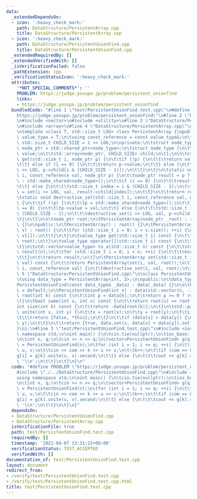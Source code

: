 ```yaml
---
data:
  _extendedDependsOn:
  - icon: ':heavy_check_mark:'
    path: DataStructure/PersistentArray.cpp
    title: DataStructure/PersistentArray.cpp
  - icon: ':heavy_check_mark:'
    path: DataStructure/PersistentUnionFind.cpp
    title: DataStructure/PersistentUnionFind.cpp
  _extendedRequiredBy: []
  _extendedVerifiedWith: []
  _isVerificationFailed: false
  _pathExtension: cpp
  _verificationStatusIcon: ':heavy_check_mark:'
  attributes:
    '*NOT_SPECIAL_COMMENTS*': ''
    PROBLEM: https://judge.yosupo.jp/problem/persistent_unionfind
    links:
    - https://judge.yosupo.jp/problem/persistent_unionfind
  bundledCode: "#line 1 \"test/PersistentUnionFind.test.cpp\"\n#define PROBLEM \"\
    https://judge.yosupo.jp/problem/persistent_unionfind\"\n#line 2 \"DataStructure/PersistentUnionFind.cpp\"\
    \n#include <vector>\n#include <utility>\n#line 2 \"DataStructure/PersistentArray.cpp\"\
    \n#include <array>\n#line 4 \"DataStructure/PersistentArray.cpp\"\n#include <memory>\n\
    \ntemplate <class T, std::size_t LOG> class PersistentArray {\npublic:\n\tusing\
    \ value_type = T;\n\tusing const_reference = const value_type&;\n\tstatic constexpr\
    \ std::size_t CHILD_SIZE = 1 << LOG;\n\nprivate:\n\tstruct node_type;\n\tusing\
    \ node_ptr = std::shared_ptr<node_type>;\n\tstruct node_type {\n\t\tvalue_type\
    \ value;\n\t\tstd::array<node_ptr, CHILD_SIZE> child;\n\t};\n\n\tstatic value_type\
    \ get(std::size_t i, node_ptr p) {\n\t\tif (!p) {\n\t\t\treturn value_type();\n\
    \t\t} else if (i == 0) {\n\t\t\treturn p->value;\n\t\t} else {\n\t\t\treturn get(i\
    \ >> LOG, p->child[i & (CHILD_SIZE - 1)]);\n\t\t}\n\t}\n\tstatic node_ptr set(std::size_t\
    \ i, const_reference val, node_ptr p) {\n\t\tnode_ptr result = p ? std::make_shared<node_type>(*p)\
    \ : std::make_shared<node_type>();\n\t\tif (i == 0) {\n\t\t\tresult->value = val;\n\
    \t\t} else {\n\t\t\tstd::size_t index = i & (CHILD_SIZE - 1);\n\t\t\tresult->child[index]\
    \ = set(i >> LOG, val, result->child[index]);\n\t\t}\n\t\treturn result;\n\t}\n\
    \tstatic void destructive_set(std::size_t i, const_reference val, node_ptr& p)\
    \ {\n\t\tif (!p) {\n\t\t\tp = std::make_shared<node_type>();\n\t\t}\n\t\tif (i\
    \ == 0) {\n\t\t\tp->value = val;\n\t\t} else {\n\t\t\tstd::size_t index = i &\
    \ (CHILD_SIZE - 1);\n\t\t\tdestructive_set(i >> LOG, val, p->child[index]);\n\t\
    \t}\n\t}\n\n\tnode_ptr root;\n\tPersistentArray(node_ptr _root) : root(_root)\
    \ {}\n\npublic:\n\tPersistentArray() : root() {}\n\tPersistentArray(const std::vector<value_type>&\
    \ v) : root() {\n\t\tfor (std::size_t i = 0; i < v.size(); ++i) {\n\t\t\tdestructive_set(i,\
    \ v[i]);\n\t\t}\n\t}\n\tvalue_type get(std::size_t i) const {\n\t\treturn get(i,\
    \ root);\n\t}\n\tvalue_type operator[](std::size_t i) const {\n\t\treturn get(i);\n\
    \t}\n\tstd::vector<value_type> to_a(std::size_t n) const {\n\t\tstd::vector<value_type>\
    \ result(n);\n\t\tfor (std::size_t i = 0; i < n; ++i) {\n\t\t\tresult[i] = get(i);\n\
    \t\t}\n\t\treturn result;\n\t}\n\tPersistentArray set(std::size_t i, const_reference\
    \ val) const {\n\t\treturn PersistentArray(set(i, val, root));\n\t}\n\tvoid destructive_set(std::size_t\
    \ i, const_reference val) {\n\t\tdestructive_set(i, val, root);\n\t}\n};\n#line\
    \ 5 \"DataStructure/PersistentUnionFind.cpp\"\n\nclass PersistentUnionFind {\n\
    \tusing data_type = PersistentArray<int, 2>;\n\npublic:\n\tdata_type data;\n\t\
    PersistentUnionFind(const data_type& _data) : data(_data) {}\n\n\tPersistentUnionFind()\
    \ = default;\n\tPersistentUnionFind(int n) : data(std::vector(n, -1)) {}\n\tint\
    \ root(int k) const {\n\t\tint p = data[k];\n\t\treturn p >= 0 ? root(p) : k;\n\
    \t}\n\tbool same(int u, int v) const {\n\t\treturn root(u) == root(v);\n\t}\n\t\
    int size(int k) const {\n\t\treturn -data[root(k)];\n\t}\n\tstd::pair<bool, PersistentUnionFind>\
    \ unite(int x, int y) {\n\t\tx = root(x);\n\t\ty = root(y);\n\t\tif (x == y) {\n\
    \t\t\treturn {false, *this};\n\t\t}\n\t\tif (data[x] > data[y]) {\n\t\t\tstd::swap(x,\
    \ y);\n\t\t}\n\t\treturn {true, data.set(x, data[x] + data[y]).set(y, x)};\n\t\
    }\n};\n#line 3 \"test/PersistentUnionFind.test.cpp\"\n#include <iostream>\nusing\
    \ namespace std;\n\nint main() {\n\tcin.tie(nullptr);\n\tios_base::sync_with_stdio(false);\n\
    \n\tint n, q;\n\tcin >> n >> q;\n\tvector<PersistentUnionFind> g(q + 1);\n\tg[0]\
    \ = PersistentUnionFind(n);\n\tfor (int i = 1; i <= q; ++i) {\n\t\tint com, k,\
    \ u, v;\n\t\tcin >> com >> k >> u >> v;\n\t\tk++;\n\t\tif (com == 0) {\n\t\t\t\
    g[i] = g[k].unite(u, v).second;\n\t\t} else {\n\t\t\tcout << g[k].same(u, v) <<\
    \ '\\n';\n\t\t}\n\t}\n}\n"
  code: "#define PROBLEM \"https://judge.yosupo.jp/problem/persistent_unionfind\"\n\
    #include \"./../DataStructure/PersistentUnionFind.cpp\"\n#include <iostream>\n\
    using namespace std;\n\nint main() {\n\tcin.tie(nullptr);\n\tios_base::sync_with_stdio(false);\n\
    \n\tint n, q;\n\tcin >> n >> q;\n\tvector<PersistentUnionFind> g(q + 1);\n\tg[0]\
    \ = PersistentUnionFind(n);\n\tfor (int i = 1; i <= q; ++i) {\n\t\tint com, k,\
    \ u, v;\n\t\tcin >> com >> k >> u >> v;\n\t\tk++;\n\t\tif (com == 0) {\n\t\t\t\
    g[i] = g[k].unite(u, v).second;\n\t\t} else {\n\t\t\tcout << g[k].same(u, v) <<\
    \ '\\n';\n\t\t}\n\t}\n}"
  dependsOn:
  - DataStructure/PersistentUnionFind.cpp
  - DataStructure/PersistentArray.cpp
  isVerificationFile: true
  path: test/PersistentUnionFind.test.cpp
  requiredBy: []
  timestamp: '2021-04-07 13:31:22+09:00'
  verificationStatus: TEST_ACCEPTED
  verifiedWith: []
documentation_of: test/PersistentUnionFind.test.cpp
layout: document
redirect_from:
- /verify/test/PersistentUnionFind.test.cpp
- /verify/test/PersistentUnionFind.test.cpp.html
title: test/PersistentUnionFind.test.cpp
---
```

